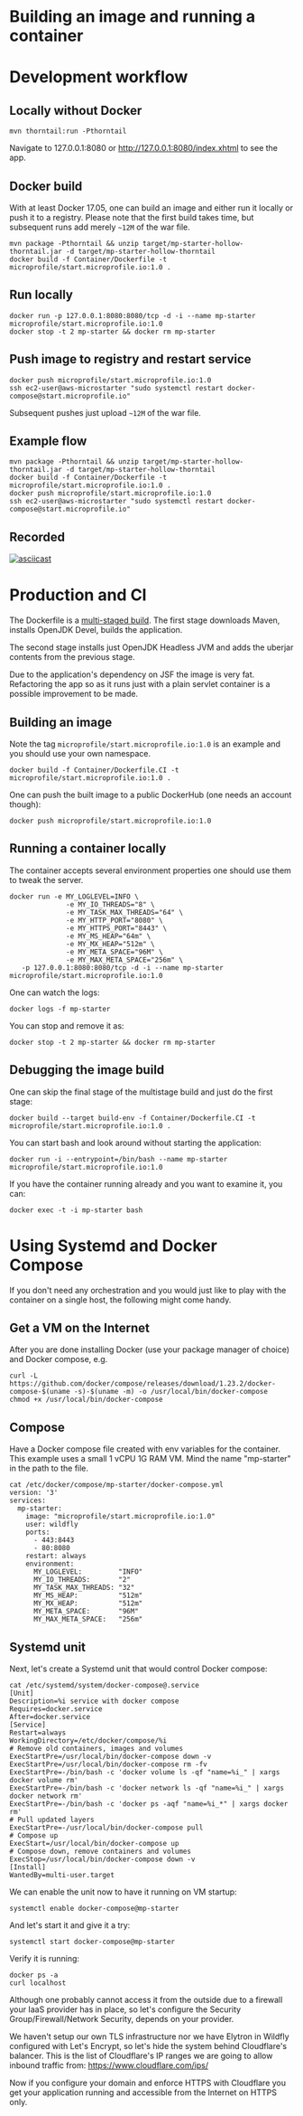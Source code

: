 Building an image and running a container
=========================================

Development workflow
====================

Locally without Docker
----------------------

```
mvn thorntail:run -Pthorntail

```

Navigate to 127.0.0.1:8080 or http://127.0.0.1:8080/index.xhtml to see the app.

Docker build
------------
With at least Docker 17.05, one can build an image and either run it locally or push it to a registry.
Please note that the first build takes time, but subsequent runs add merely ```~12M``` of the war file.

```
mvn package -Pthorntail && unzip target/mp-starter-hollow-thorntail.jar -d target/mp-starter-hollow-thorntail
docker build -f Container/Dockerfile -t microprofile/start.microprofile.io:1.0 .
```

Run locally
-----------

```
docker run -p 127.0.0.1:8080:8080/tcp -d -i --name mp-starter microprofile/start.microprofile.io:1.0
docker stop -t 2 mp-starter && docker rm mp-starter
```

Push image to registry and restart service
------------------------------------------

```
docker push microprofile/start.microprofile.io:1.0
ssh ec2-user@aws-microstarter "sudo systemctl restart docker-compose@start.microprofile.io"
```

Subsequent pushes just upload ```~12M``` of the war file.

Example flow
------------

```
mvn package -Pthorntail && unzip target/mp-starter-hollow-thorntail.jar -d target/mp-starter-hollow-thorntail
docker build -f Container/Dockerfile -t microprofile/start.microprofile.io:1.0 .
docker push microprofile/start.microprofile.io:1.0
ssh ec2-user@aws-microstarter "sudo systemctl restart docker-compose@start.microprofile.io"
```

Recorded
--------
[![asciicast](https://asciinema.org/a/217550.svg)](https://asciinema.org/a/217550)


Production and CI
=================

The Dockerfile is a [multi-staged build](https://docs.docker.com/develop/develop-images/multistage-build).
The first stage downloads Maven, installs OpenJDK Devel, builds the application.

The second stage installs just OpenJDK Headless JVM and adds the uberjar contents from the previous stage.

Due to the application's dependency on JSF the image is very fat.
Refactoring the app so as it runs just with a plain servlet container is a possible improvement to be made.

Building an image
-----------------
Note the tag ```microprofile/start.microprofile.io:1.0``` is an example and you should use your own namespace.

```
docker build -f Container/Dockerfile.CI -t microprofile/start.microprofile.io:1.0 .
```

One can push the built image to a public DockerHub (one needs an account though):

```
docker push microprofile/start.microprofile.io:1.0
```

Running a container locally
---------------------------
The container accepts several environment properties one should use them to tweak the server.

```
docker run -e MY_LOGLEVEL=INFO \
              -e MY_IO_THREADS="8" \
              -e MY_TASK_MAX_THREADS="64" \
              -e MY_HTTP_PORT="8080" \
              -e MY_HTTPS_PORT="8443" \
              -e MY_MS_HEAP="64m" \
              -e MY_MX_HEAP="512m" \
              -e MY_META_SPACE="96M" \
              -e MY_MAX_META_SPACE="256m" \
   -p 127.0.0.1:8080:8080/tcp -d -i --name mp-starter microprofile/start.microprofile.io:1.0
```

One can watch the logs:

```
docker logs -f mp-starter
```

You can stop and remove it as:

```
docker stop -t 2 mp-starter && docker rm mp-starter
```

Debugging the image build
-------------------------
One can skip the final stage of the multistage build and just do the first stage:

```
docker build --target build-env -f Container/Dockerfile.CI -t microprofile/start.microprofile.io:1.0 .
```

You can start bash and look around without starting the application:

```
docker run -i --entrypoint=/bin/bash --name mp-starter microprofile/start.microprofile.io:1.0
```

If you have the container running already and you want to examine it, you can:

```
docker exec -t -i mp-starter bash
```


Using Systemd and Docker Compose
================================

If you don't need any orchestration and you would just like to play with the container on a single host,
the following might come handy.

Get a VM on the Internet
------------------------

After you are done installing Docker (use your package manager of choice) and Docker compose, e.g.

```
curl -L https://github.com/docker/compose/releases/download/1.23.2/docker-compose-$(uname -s)-$(uname -m) -o /usr/local/bin/docker-compose
chmod +x /usr/local/bin/docker-compose
```

Compose
-------

Have a Docker compose file created with env variables for the container. This example uses a small 1 vCPU 1G RAM VM.
Mind the name "mp-starter" in the path to the file.

```
cat /etc/docker/compose/mp-starter/docker-compose.yml
version: '3'
services:
  mp-starter:
    image: "microprofile/start.microprofile.io:1.0"
    user: wildfly
    ports:
      - 443:8443
      - 80:8080
    restart: always
    environment:
      MY_LOGLEVEL:         "INFO"
      MY_IO_THREADS:       "2"
      MY_TASK_MAX_THREADS: "32"
      MY_MS_HEAP:          "512m"
      MY_MX_HEAP:          "512m"
      MY_META_SPACE:       "96M"
      MY_MAX_META_SPACE:   "256m"
```

Systemd unit
------------

Next, let's create a Systemd unit that would control Docker compose:

```
cat /etc/systemd/system/docker-compose@.service
[Unit]
Description=%i service with docker compose
Requires=docker.service
After=docker.service
[Service]
Restart=always
WorkingDirectory=/etc/docker/compose/%i
# Remove old containers, images and volumes
ExecStartPre=/usr/local/bin/docker-compose down -v
ExecStartPre=/usr/local/bin/docker-compose rm -fv
ExecStartPre=-/bin/bash -c 'docker volume ls -qf "name=%i_" | xargs docker volume rm'
ExecStartPre=-/bin/bash -c 'docker network ls -qf "name=%i_" | xargs docker network rm'
ExecStartPre=-/bin/bash -c 'docker ps -aqf "name=%i_*" | xargs docker rm'
# Pull updated layers
ExecStartPre=-/usr/local/bin/docker-compose pull
# Compose up
ExecStart=/usr/local/bin/docker-compose up
# Compose down, remove containers and volumes
ExecStop=/usr/local/bin/docker-compose down -v
[Install]
WantedBy=multi-user.target
```

We can enable the unit now to have it running on VM startup:

```
systemctl enable docker-compose@mp-starter
```

And let's start it and give it a try:

```
systemctl start docker-compose@mp-starter
```

Verify it is running:

```
docker ps -a
curl localhost
```

Although one probably cannot access it from the outside due to a firewall your IaaS provider has in place, so let's configure the Security Group/Firewall/Network Security, depends on your provider.

We haven't setup our own TLS infrastructure nor we have Elytron in Wildfly configured with Let's Encrypt, so let's hide
the system behind Cloudflare's balancer. This is the list of Cloudflare's IP ranges we are going to allow inbound traffic from: https://www.cloudflare.com/ips/

Now if you configure your domain and enforce HTTPS with Cloudflare you get your application running and accessible from
the Internet on HTTPS only.
